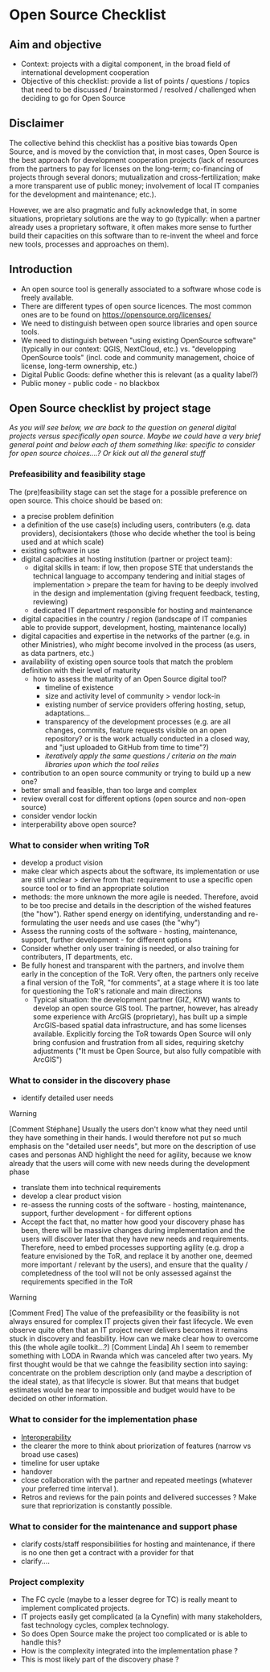 # Open Source Checklist

## Aim and objective

* Context: projects with a digital component, in the broad field of international development cooperation
* Objective of this checklist: provide a list of points / questions / topics that need to be discussed / brainstormed / resolved / challenged when deciding to go for Open Source

## Disclaimer

The collective behind this checklist has a positive bias towards Open Source, and is moved by the conviction that, in most cases, Open Source is the best approach for development cooperation projects (lack of resources from the partners to pay for licenses on the long-term; co-financing of projects through several donors; mutualization and cross-fertilization; make a more transparent use of public money; involvement of local IT companies for the development and maintenance; etc.). 

However, we are also pragmatic and fully acknowledge that, in some situations, proprietary solutions are the way to go (typically: when a partner already uses a proprietary software, it often makes more sense to further build their capacities on this software than to re-invent the wheel and force new tools, processes and approaches on them).

## Introduction
* An open source tool is generally associated to a software whose code is freely available. 
* There are different types of open source licences. The most common ones are to be found on https://opensource.org/licenses/
* We need to distinguish between open source libraries and open source tools.
* We need to distinguish between "using existing OpenSource software" (typically in our context: QGIS, NextCloud, etc.) vs. "developping OpenSource tools" (incl. code and community management, choice of license, long-term ownership, etc.)
* Digital Public Goods: define whether this is relevant (as a quality label?)
* Public money - public code - no blackbox


## Open Source checklist by project stage
<em>As you will see below, we are back to the question on general digital projects versus specifically open source. Maybe we could have a very brief general point and below each of them something like: specific to consider for open source choices....? Or kick out all the general stuff</em>


### Prefeasibility and feasibility stage
The (pre)feasibility stage can set the stage for a possible preference on open source. This choice should be based on:
- a precise problem definition
- a definition of the use case(s) including users, contributers (e.g. data providers), decisiontakers (those who decide whether the tool is being used and at which scale)
- existing software in use
- digital capacities at hosting institution (partner or project team):
  - digital skills in team: if low, then propose STE that understands the technical language to accompany tendering and initial stages of implementation > prepare the team for having to be deeply involved in the design and implementation (giving frequent feedback, testing, reviewing)
  - dedicated IT department responsible for hosting and maintenance
- digital capacities in the country / region (landscape of IT companies able to provide support, development, hosting, maintenance locally)
- digital capacities and expertise in the networks of the partner (e.g. in other Ministries), who *might* become involved in the process (as users, as data partners, etc.)
- availability of existing open source tools that match the problem definition with their level of maturity
  - how to assess the maturity of an Open Source digital tool?
      - timeline of existence
      - size and activity level of community > vendor lock-in
      - existing number of service providers offering hosting, setup, adaptations...
      - transparency of the development processes (e.g. are all changes, commits, feature requests visible on an open repository? or is the work actually conducted in a closed way, and "just uploaded to GitHub from time to time"?)
      - _iteratively apply the same questions / criteria on the main libraries upon which the tool relies_
- contribution to an open source community or trying to build up a new one?
- better small and feasible, than too large and complex
- review overall cost for different options (open source and non-open source)
- consider vendor lockin
- interperability above open source?
  
### What to consider when writing ToR

- develop a product vision
- make clear which aspects about the software, its implementation or use are still unclear > derive from that: requirement to use a specific open source tool or to find an appropriate solution
- methods: the more unknown the more agile is needed. Therefore, avoid to be too precise and details in the description of the wished features (the "how"). Rather spend energy on identifying, understanding and re-formulating the user needs and use cases (the "why")
- Assess the running costs of the software - hosting, maintenance, support, further development - for different options
- Consider whether only user training is needed, or also training for contributers, IT departments, etc.
- Be fully honest and transparent with the partners, and involve them early in the conception of the ToR. Very often, the partners only receive a final version of the ToR, "for comments", at a stage where it is too late for questioning the ToR's rationale and main directions
   - Typical situation: the development partner (GIZ, KfW) wants to develop an open source GIS tool. The partner, however, has already some experience with ArcGIS (proprietary), has built up a simple ArcGIS-based spatial data infrastructure, and has some licenses available. Explicitly forcing the ToR towards Open Source will only bring confusion and frustration from all sides, requiring sketchy adjustments ("It must be Open Source, but also fully compatible with ArcGIS")

### What to consider in the discovery phase
- identify detailed user needs 
> [!WARNING]
> [Comment Stéphane] Usually the users don't know what they need until they have something in their hands. I would therefore not put so much emphasis on the "detailed user needs", but more on the description of use cases and personas AND highlight the need for agility, because we know already that the users will come with new needs during the development phase

- translate them into technical requirements
- develop a clear product vision
- re-assess the running costs of the software - hosting, maintenance, support, further development - for different options
- Accept the fact that, no matter how good your discovery phase has been, there will be massive changes during implementation and the users will discover later that they have new needs and requirements. Therefore, need to embed processes supporting agility (e.g. drop a feature envisioned by the ToR, and replace it by another one, deemed more important / relevant by the users), and ensure that the quality / completedness of the tool will not be only assessed against the requirements specified in the ToR
> [!WARNING]
> [Comment Fred] The value of the prefeasibility or the feasibility is not always ensured for complex IT projects given their fast lifecycle. We even observe quite often that an IT project never delivers becomes it remains stuck in discovery and feasbility. How can we make clear how to overcome this (the whole agile toolkit...?)
> [Comment Linda] Ah I seem to remember something with LODA in Rwanda which was canceled after two years. My first thought would be that we cahnge the feasibility section into saying: concentrate on the problem description only (and maybe a description of the ideal state), as that lifecycle is slower. But that means that budget estimates would be near to impossible and budget would have to be decided on other information. 

### What to consider for the implementation phase
- [Interoperability](https://github.com/GFA-DIU/GFA-DIU.github.io/issues/1)
- the clearer the more to think about priorization of features (narrow vs broad use cases)
- timeline for user uptake
- handover
- close collaboration with the partner and repeated meetings (whatever your preferred time interval ).
- Retros and reviews for the pain points and delivered successes ? Make sure that repriorization is constantly possible.

### What to consider for the maintenance and support phase
- clarify costs/staff responsibilities for hosting and maintenance, if there is no one then get a contract with a provider for that
- clarify....

### Project complexity
- The FC cycle (maybe to a lesser degree for TC) is really meant to implement complicated projects.
- IT projects easily get complicated (a la Cynefin) with many stakeholders, fast technology cycles, complex technology.
- So does Open Source make the project too complicated or is able to handle this? 
- How is the complexity integrated into the implementation phase ?
- This is most likely part of the discovery phase ?

